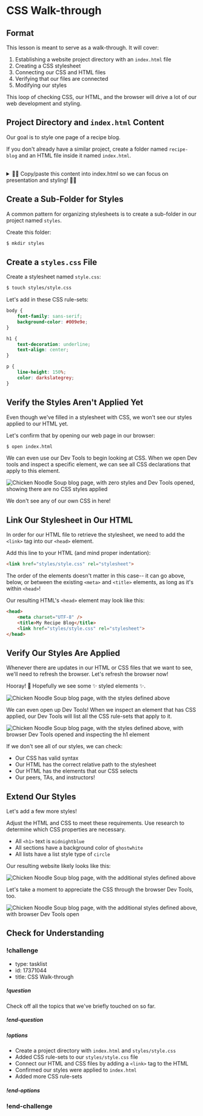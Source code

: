 # CSS Walk-through

## Format

This lesson is meant to serve as a walk-through. It will cover:

1. Establishing a website project directory with an `index.html` file
1. Creating a CSS stylesheet
1. Connecting our CSS and HTML files
1. Verifying that our files are connected
1. Modifying our styles

This loop of checking CSS, our HTML, and the browser will drive a lot of our web development and styling.

## Project Directory and `index.html` Content

Our goal is to style one page of a recipe blog.

If you don't already have a similar project, create a folder named `recipe-blog` and an HTML file inside it named `index.html`.

<br/>

<details style="max-width: 700px; margin: auto;">

<summary>
    🥣✨ Copy/paste this content into index.html so we can focus on presentation and styling! 🥣✨
</summary>


```html
<!DOCTYPE html>
<html>

<head>
    <meta charset="UTF-8" />
    <title>My Recipe Blog</title>
</head>

<body>
    <section>
        <h1>Chicken Noodle Soup</h1>
        <p>
            Chicken soup is a soup made from chicken, simmered in water, usually with various other ingredients. The classic chicken soup consists of a clear chicken broth, often with pieces of chicken or vegetables; common additions are pasta, noodles, dumplings, or grains such as rice and barley. Chicken soup has acquired the reputation of a folk remedy for colds and influenza, and in many countries is considered a comfort food.
        </p>
    </section>
    <section>
        <h2>Ingredients</h2>

        <ul>
            <li>4 cups chicken stock, homemade or store-bought 3/4 cup diced onion</li>
            <li>3/4 cup dice celery</li>
            <li>1 tablespoon minced garlic</li>
            <li>2 ounces dried egg noodles, cooked to al dente</li>
            <li>1/2 teaspoon finely chopped fresh tarragon leaves</li>
            <li>2 teaspoons finely chopped fresh parsley leaves</li>
            <li>Lemon halves, for serving</li>
        </ul>
    </section>
    <section>
        <h2>Directions</h2>

        <ol>
            <li>Bring stock to boil for 2 minutes in a large, non-reactive stockpot with lid on, over high heat</li>
            <li>Add onion, celery, and garlic</li>
            <li>Lower heat and simmer for 2 minutes</li>
            <li>Add noodles and cook 5 more minutes</li>
            <li>Remove from heat and add herbs and salt and pepper, to taste</li>
            <li>Serve with lemon halves and add squeeze of lemon juice if desired.</li>
        </ol>
    </section>
</body>

</html>
```

</details>

## Create a Sub-Folder for Styles

A common pattern for organizing stylesheets is to create a sub-folder in our project named `styles`.

Create this folder:

```bash
$ mkdir styles
```

## Create a `styles.css` File

Create a stylesheet named `style.css`:

```bash
$ touch styles/style.css
```

Let's add in these CSS rule-sets:

```css
body {
    font-family: sans-serif;
    background-color: #009e9e;
}

h1 {
    text-decoration: underline;
    text-align: center;
}

p {
    line-height: 150%;
    color: darkslategrey;
}
```

## Verify the Styles Aren't Applied Yet

Even though we've filled in a stylesheet with CSS, we won't see our styles applied to our HTML yet.

Let's confirm that by opening our web page in our browser:

```bash
$ open index.html
```

We can even use our Dev Tools to begin looking at CSS. When we open Dev tools and inspect a specific element, we can see all CSS declarations that apply to this element.

![Chicken Noodle Soup blog page, with zero styles and Dev Tools opened, showing there are no CSS styles applied](../assets/styles-and-presentation_css-walkthrough_unstyled-and-dev-tools.png)

We don't see any of our own CSS in here!

## Link Our Stylesheet in Our HTML

In order for our HTML file to retrieve the stylesheet, we need to add the `<link>` tag into our `<head>` element.

Add this line to your HTML (and mind proper indentation):

```html
<link href="styles/style.css" rel="stylesheet">
```

The order of the elements doesn't matter in this case-- it can go above, below, or between the existing `<meta>` and `<title>` elements, as long as it's within `<head>`!

Our resulting HTML's `<head>` element may look like this:

```html
<head>
    <meta charset="UTF-8" />
    <title>My Recipe Blog</title>
    <link href="styles/style.css" rel="stylesheet">
</head>
```

## Verify Our Styles Are Applied

Whenever there are updates in our HTML or CSS files that we want to see, we'll need to refresh the browser. Let's refresh the browser now!

Hooray! 🎉 Hopefully we see some ✨ styled elements ✨.

![Chicken Noodle Soup blog page, with the styles defined above](../assets/styles-and-presentation_css-walk-through_initial.png)

We can even open up Dev Tools! When we inspect an element that has CSS applied, our Dev Tools will list all the CSS rule-sets that apply to it.

![Chicken Noodle Soup blog page, with the styles defined above, with browser Dev Tools opened and inspecting the h1 element](../assets/styles-and-presentation_css-walk-through_initial-dev-tools.png)

If we don't see all of our styles, we can check:

- Our CSS has valid syntax
- Our HTML has the correct relative path to the stylesheet
- Our HTML has the elements that our CSS selects
- Our peers, TAs, and instructors!

## Extend Our Styles

Let's add a few more styles! 

Adjust the HTML and CSS to meet these requirements. Use research to determine which CSS properties are necessary.

- All `<h1>` text is `midnightblue`
- All sections have a background color of `ghostwhite`
- All lists have a list style type of `circle`

Our resulting website likely looks like this:

![Chicken Noodle Soup blog page, with the additional styles defined above](../assets/styles-and-presentation_css-walk-through_final.png)

Let's take a moment to appreciate the CSS through the browser Dev Tools, too.

![Chicken Noodle Soup blog page, with the additional styles defined above, with browser Dev Tools open](../assets/styles-and-presentation_css-walk-through_final-dev-tools.png)

## Check for Understanding

<!-- Question 1 -->
<!-- prettier-ignore-start -->
### !challenge
* type: tasklist
* id: 17371044
* title: CSS Walk-through
##### !question

Check off all the topics that we've briefly touched on so far.

##### !end-question
##### !options

* Create a project directory with `index.html` and `styles/style.css`
* Added CSS rule-sets to our `styles/style.css` file
* Connect our HTML and CSS files by adding a `<link>` tag to the HTML
* Confirmed our styles were applied to `index.html`
* Added more CSS rule-sets

##### !end-options
### !end-challenge
<!-- prettier-ignore-end -->
